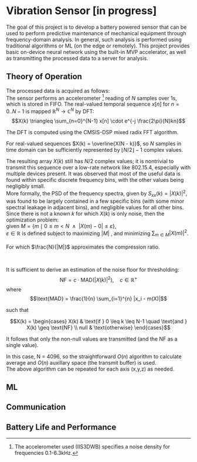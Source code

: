 # Vibration Sensor [in progress]

The goal of this project is to develop a battery powered sensor that can be used to perform predictive maintenance of mechanical equipment through frequency-domain analysis.
In general, such analysis is performed using traditional algorithms or ML (on the edge or remotely). This project provides basic on-device neural network using the built-in MVP accelerator, as well as transmitting the processed data to a server for analysis.


## Theory of Operation
The processed data is acquired as follows:<br>
The sensor performs an accelerometer [^1] reading of $N$ samples over 1s, which is stored in FIFO. The real-valued temporal sequence $x[n]$ for $n=0..N-1$ is mapped  $\mathbb{R}^N \rightarrow \mathbb{C}^N$ by DFT:
$$X(k) \triangleq \sum_{n=0}^{N-1} x[n] \cdot e^{-j \frac{2\pi}{N}kn}$$


The DFT is computed using the CMSIS-DSP mixed radix FFT algorithm.


For real-valued sequences $X(k) = \overline{X(N - k)}$, so $N$ samples in time domain can be sufficiently represented by $\lfloor N/2 \rfloor -1$ complex values.

The resulting array $X(k)$ still has $N/2$ complex values; it is nontrivial to transmit this sequence over a low-rate network like 802.15.4, especially with multiple devices present.
It was observed that most of the useful data is found within specific discrete frequency bins, with the other values being negligibly small.<br>
More formally, the PSD of the frequency spectra, given by $S_{xx}(k) = |X(k)|^2$, was found to be largely contained in a few specific bins (with some minor spectral leakage in adjacent bins), and negligible values for all other bins.<br>
Since there is not a known $k$ for which $X(k)$ is only noise, then the optimization problem:<br>
given $M = \lbrace m \mid 0 \leq m < N \enspace \land \enspace \lvert X(m) - 0 \rvert \leq \varepsilon \rbrace$,<br>
$\varepsilon \in \mathbb{R}$ is defined subject to maximizing  $\lvert M \rvert$ , and minimizing  $\sum_{m \in {M}} |X(m)|^2$. <br><br>
For which $\frac{N}{|M|}$ approximates the compression ratio.

<br>



It is sufficient to derive an estimation of the noise floor for thresholding:
$$\text{NF} = c \cdot \text{MAD}(|X(k)|^2),  \quad  c \in \mathbb{R}^+ $$
where $$\text{MAD} = \frac{1}{n} \sum_{i=1}^{n} |x_i - m(X)|$$

such that 
```math
X(k) = \begin{cases}
    X(k) & \text{if } 0 \leq k \leq N-1 \quad \text{and } X(k) \geq \text{NF} \\
    null & \text{otherwise}
\end{cases}
```
It follows that only the non-null values are transmitted (and the NF as a single value).

In this case, N = 4096, so the straightforward $O(n)$ algorithm to calculate average and $O(n)$ auxillary space (the transmit buffer) is used.<br>
The above algorithm can be repeated for each axis (x,y,z) as needed.

[^1]: The accelerometer used (IIS3DWB) specifies a noise density for frequencies 0.1-6.3kHz.
## ML

## Communication

## Battery Life and Performance
